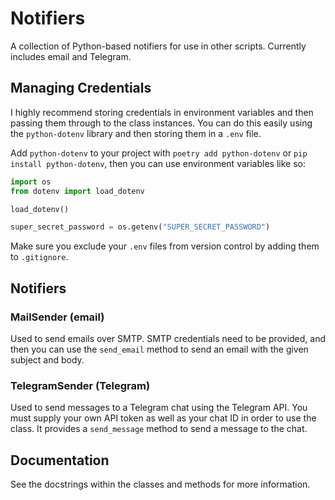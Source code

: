 # Notifiers

A collection of Python-based notifiers for use in other scripts. Currently includes email and Telegram.

## Managing Credentials

I highly recommend storing credentials in environment variables and then passing them through to the class instances. You can do this easily using the `python-dotenv` library and then storing them in a `.env` file.

Add `python-dotenv` to your project with `poetry add python-dotenv` or `pip install python-dotenv`, then you can use environment variables like so:

```python
import os
from dotenv import load_dotenv

load_dotenv()

super_secret_password = os.getenv("SUPER_SECRET_PASSWORD")
```

Make sure you exclude your `.env` files from version control by adding them to `.gitignore`.

## Notifiers

### MailSender (email)

Used to send emails over SMTP. SMTP credentials need to be provided, and then you can use the `send_email` method to send an email with the given subject and body.

### TelegramSender (Telegram)

Used to send messages to a Telegram chat using the Telegram API. You must supply your own API token as well as your chat ID in order to use the class. It provides a `send_message` method to send a message to the chat.

## Documentation

See the docstrings within the classes and methods for more information.
